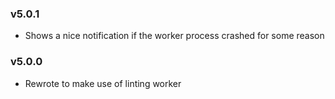 ### v5.0.1

* Shows a nice notification if the worker process crashed for some reason

### v5.0.0

* Rewrote to make use of linting worker
